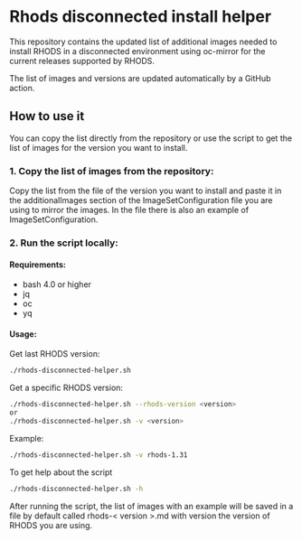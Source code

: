 # Rhods disconnected install helper

This repository contains the updated list of additional images needed to install RHODS in a disconnected environment using oc-mirror for the current releases supported by RHODS.

The list of images and versions are updated automatically by a GitHub action.

## How to use it

You can copy the list directly from the repository or use the script to get the list of images for the version you want to install.

### 1. Copy the list of images from the repository:

Copy the list from the file of the version you want to install and paste it in the additionalImages section of the ImageSetConfiguration file you are using to mirror the images. In the file there is also an example of ImageSetConfiguration.

### 2. Run the script locally:
#### Requirements:
- bash 4.0 or higher
- jq
- oc
- yq

#### Usage:

Get last RHODS version:
```bash
./rhods-disconnected-helper.sh
```

Get a specific RHODS version:
```bash
./rhods-disconnected-helper.sh --rhods-version <version>
or
./rhods-disconnected-helper.sh -v <version>
```

Example:
```bash
./rhods-disconnected-helper.sh -v rhods-1.31
```

To get help about the script
```bash
./rhods-disconnected-helper.sh -h
```

After running the script, the list of images with an example will be saved in a file by default called rhods-< version >.md with version the version of RHODS you are using.